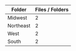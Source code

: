 | Folder    |   Files / Folders |
|-----------|-------------------|
| Midwest   |                 2 |
| Northeast |                 2 |
| West      |                 2 |
| South     |                 2 |